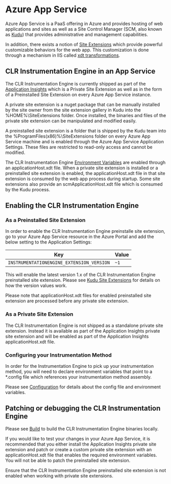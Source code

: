 # Azure App Service

Azure App Service is a PaaS offering in Azure and provides hosting of web applications and sites as well as a Site Control Manager (SCM, also known as [Kudu](https://github.com/projectkudu/kudu)) that provides administrative and management capabilities.

In addition, there exists a notion of [Site Extensions](https://github.com/projectkudu/kudu/wiki/Azure-Site-Extensions) which provide powerful customizable behaviors for the web app. This customization is done through a mechanism in IIS called [xdt transformations](https://msdn.microsoft.com/en-us/library/dd465326.aspx).

## CLR Instrumentation Engine in an App Service

The CLR Instrumentation Engine is currently shipped as part of the [Application Insights](https://www.nuget.org/packages/Microsoft.ApplicationInsights.AzureWebSites/) which is a Private Site Extension as well as in the form of a Preinstalled Site Extension on every Azure App Service instance.

A private site extension is a nuget package that can be manually installed by the site owner from the site extension gallery in Kudu into the %HOME%\SiteExtensions folder. Once installed, the binaries and files of the private site extension can be manipulated and modified easily.

A preinstalled site extension is a folder that is shipped by the Kudu team into the %ProgramFiles(x86)%\SiteExtensions folder on every Azure App Service machine and is enabled through the Azure App Service Application Settings. These files are restricted to read-only access and cannot be modified.

The CLR Instrumentation Engine [Environment Variables](..\environment_variables.md) are enabled through an applicationHost.xdt file. When a private site extension is installed or a preinstalled site extension is enabled, the applicationHost.xdt file in that site extension is consumed by the web app process during startup. Some site extensions also provide an scmApplicationHost.xdt file which is consumed by the Kudu process.

## Enabling the CLR Instrumentation Engine

### As a Preinstalled Site Extension

In order to enable the CLR Instrumentation Engine preinstalle site extension, go to your Azure App Service resource in the Azure Portal and add the below setting to the Application Settings:

|Key|Value|
|-|-|
`INSTRUMENTATIONENGINE_EXTENSION_VERSION`|`~1`

This will enable the latest version 1.x of the CLR Instrumentation Engine preinstalled site extension. Please see [Kudu Site Extensions](https://github.com/projectkudu/kudu/wiki/Azure-Site-Extensions) for details on how the version values work.

Please note that applicationHost.xdt files for enabled preinstalled site extension are processed before any private site extension.

### As a Private Site Extension

The CLR Instrumentation Engine is not shipped as a standalone private site extension. Instead it is available as part of the Application Insights private site extension and will be enabled as part of the Application Insights applicationHost.xdt file.

### Configuring your Instrumentation Method

In order for the Instrumentation Engine to pick up your instrumentation method, you will need to declare environment variables that point to a *.config file which references your instrumentation method assembly.

Please see [Configuration](..\configuration.md) for details about the config file and environment variables.

## Patching or debugging the CLR Instrumentation Engine

Please see [Build](..\build.md) to build the CLR Instrumentation Engine binaries locally.

If you would like to test your changes in your Azure App Service, it is recommended that you either install the Application Insights private site extension and patch or create a custom private site extension with an applicationHost.xdt file that enables the required environment variables. You will not be able to patch the preinstalled site extension.

Ensure that the CLR Instrumentation Engine preinstalled site extension is not enabled when working with private site extensions.